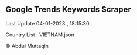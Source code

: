 

## Google Trends Keywords Scraper 
 
Last Update 04-01-2023 , 18:15:30

Country List :
VIETNAM.json



© Abdul Muttaqin 

